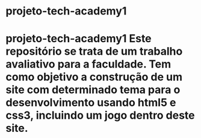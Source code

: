 # projeto-tech-academy1
# projeto-tech-academy1 Este repositório se trata de um trabalho avaliativo para a faculdade. Tem como objetivo a construção de um site com determinado tema para o desenvolvimento usando html5 e css3, incluindo um jogo dentro deste site.
